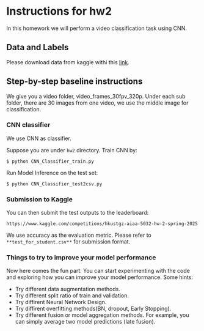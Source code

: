 # Instructions for hw2

In this homework we will perform a video classification task using CNN.

## Data and Labels

Please download data from kaggle withi this [link](https://www.kaggle.com/competitions/hkustgz-aiaa-5032-hw-2-spring-2025/data).

## Step-by-step baseline instructions

We give you a video folder, video_frames_30fpv_320p. Under each sub folder, there are 30 images from one video, we use the middle image for classification.

### CNN classifier

We use CNN as classifier.

Suppose you are under `hw2` directory. Train CNN by:

```
$ python CNN_Classifier_train.py
```

Run Model Inference on the test set:

```
$ python CNN_Classifier_test2csv.py
```


### Submission to Kaggle

You can then submit the test outputs to the leaderboard:

```
https://www.kaggle.com/competitions/hkustgz-aiaa-5032-hw-2-spring-2025
```

We use accuracy as the evaluation metric. Please refer to `**test_for_student.csv**` for submission format.

### Things to try to improve your model performance

Now here comes the fun part. You can start experimenting with the code and exploring how you can improve your model performance. Some hints:

+ Try different data augmentation methods.
+ Try different split ratio of train and validation.
+ Try diffirent Neural Network Design.
+ Try diffirent overfitting methods(BN, dropout, Early Stopping).
+ Try different fusion or model aggregation methods. For example, you can simply average two model predictions (late fusion).

